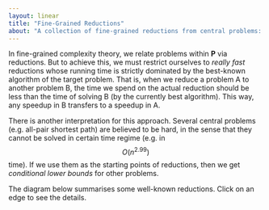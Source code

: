 ```yaml
---
layout: linear
title: "Fine-Grained Reductions"
about: "A collection of fine-grained reductions from central problems: satisfiability, orthogonal vectors, 3-sum, and all-pair shortest paths."
---
```


In fine-grained complexity theory, we relate problems within **P** via reductions. But to achieve this, we must restrict ourselves to *really fast* reductions whose running time is strictly dominated by the best-known algorithm of the target problem. That is, when we reduce a problem A to another problem B, the time we spend on the actual reduction should be less than the time of solving B (by the currently best algorithm). This way, any speedup in B transfers to a speedup in A.

There is another interpretation for this approach. Several central problems (e.g. all-pair shortest path) are believed to be hard, in the sense that they cannot be solved in certain time regime (e.g. in $$O(n^{2.99})$$ time). If we use them as the starting points of reductions, then we get *conditional lower bounds* for other problems.

The diagram below summarises some well-known reductions. Click on an edge to see the details.

<div style="overflow:scroll">
	<object type="image/svg+xml" data="navigation.svg"></object>
</div>
